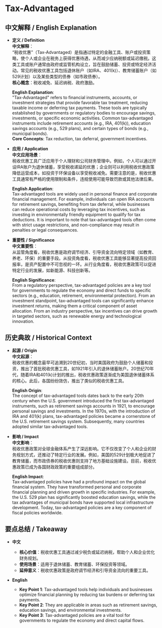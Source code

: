 # Tax-Advantaged

## 中文解释 / English Explanation

* **定义 / Definition**  
  **中文解释**：  
  “税收优惠”（Tax-Advantaged）是指通过特定的金融工具、账户或投资策略，使个人或企业在税务上获得优惠待遇，从而减少应纳税额或延迟缴税。这类工具或账户通常由政府或监管机构设立，旨在鼓励储蓄、投资或特定经济活动。常见的税收优惠工具包括退休账户（如IRA、401(k)）、教育储蓄账户（如529计划）以及某些类型的债券（如市政债券）。  
  **核心概念**：税收减免、延迟纳税、政府激励。  

  **English Explanation**:  
  "Tax-Advantaged" refers to financial instruments, accounts, or investment strategies that provide favorable tax treatment, reducing taxable income or deferring tax payments. These tools are typically established by governments or regulatory bodies to encourage savings, investments, or specific economic activities. Common tax-advantaged instruments include retirement accounts (e.g., IRA, 401(k)), education savings accounts (e.g., 529 plans), and certain types of bonds (e.g., municipal bonds).  
  **Core Concepts**: Tax reduction, tax deferral, government incentives.

* **应用 / Application**  
  **中文应用场景**：  
  税收优惠工具广泛应用于个人理财和公司财务管理中。例如，个人可以通过开设IRA账户为退休储蓄，享受税收递延的优惠；企业则可以利用税收优惠政策降低运营成本，如投资于环保设备以享受税收减免。需要注意的是，税收优惠工具通常有严格的使用限制和条件，违规使用可能导致罚款或其他法律后果。  

  **English Application**:  
  Tax-advantaged tools are widely used in personal finance and corporate financial management. For example, individuals can open IRA accounts for retirement savings, benefiting from tax deferral, while businesses can reduce operational costs by leveraging tax incentives, such as investing in environmentally friendly equipment to qualify for tax deductions. It is important to note that tax-advantaged tools often come with strict usage restrictions, and non-compliance may result in penalties or legal consequences.

* **重要性 / Significance**  
  **中文重要性**：  
  从监管角度看，税收优惠是政府调节经济、引导资金流向特定领域（如教育、养老、环保）的重要手段。从投资角度看，税收优惠工具能够显著提高投资回报率，是资产配置中不可忽视的一环。从行业角度看，税收优惠政策可以促进特定行业的发展，如新能源、科技创新等。  

  **English Significance**:  
  From a regulatory perspective, tax-advantaged policies are a key tool for governments to regulate the economy and direct funds to specific sectors (e.g., education, retirement, environmental protection). From an investment standpoint, tax-advantaged tools can significantly enhance investment returns, making them a critical component of asset allocation. From an industry perspective, tax incentives can drive growth in targeted sectors, such as renewable energy and technological innovation.

## 历史典故 / Historical Context

* **起源 / Origin**  
  **中文起源**：  
  税收优惠的概念最早可追溯到20世纪初，当时美国政府为鼓励个人储蓄和投资，推出了首批税收优惠工具，如1921年引入的退休储蓄账户。20世纪70年代，随着IRA和401(k)计划的推出，税收优惠政策逐渐成为美国退休储蓄体系的核心。此后，各国纷纷效仿，推出了类似的税收优惠工具。  

  **English Origin**:  
  The concept of tax-advantaged tools dates back to the early 20th century when the U.S. government introduced the first tax-advantaged instruments, such as retirement savings accounts in 1921, to encourage personal savings and investments. In the 1970s, with the introduction of IRA and 401(k) plans, tax-advantaged policies became a cornerstone of the U.S. retirement savings system. Subsequently, many countries adopted similar tax-advantaged tools.

* **影响 / Impact**  
  **中文影响**：  
  税收优惠政策对全球金融体系产生了深远影响。它不仅改变了个人和企业的财务规划方式，还推动了特定行业的发展。例如，美国的529计划极大地促进了教育储蓄，而市政债券的税收优惠则支持了地方基础设施建设。目前，税收优惠政策已成为各国财政政策的重要组成部分。  

  **English Impact**:  
  Tax-advantaged policies have had a profound impact on the global financial system. They have transformed personal and corporate financial planning and driven growth in specific industries. For example, the U.S. 529 plan has significantly boosted education savings, while the tax advantages of municipal bonds have supported local infrastructure development. Today, tax-advantaged policies are a key component of fiscal policies worldwide.

## 要点总结 / Takeaway

* **中文**  
  - **核心价值**：税收优惠工具通过减少税负或延迟纳税，帮助个人和企业优化财务规划。  
  - **使用场景**：适用于退休储蓄、教育储蓄、环保投资等领域。  
  - **延伸意义**：税收优惠政策是政府调节经济和引导资金流向的重要工具。  

* **English**  
  - **Key Point 1**: Tax-advantaged tools help individuals and businesses optimize financial planning by reducing tax burdens or deferring tax payments.  
  - **Key Point 2**: They are applicable in areas such as retirement savings, education savings, and environmental investments.  
  - **Key Point 3**: Tax-advantaged policies are a vital tool for governments to regulate the economy and direct capital flows.